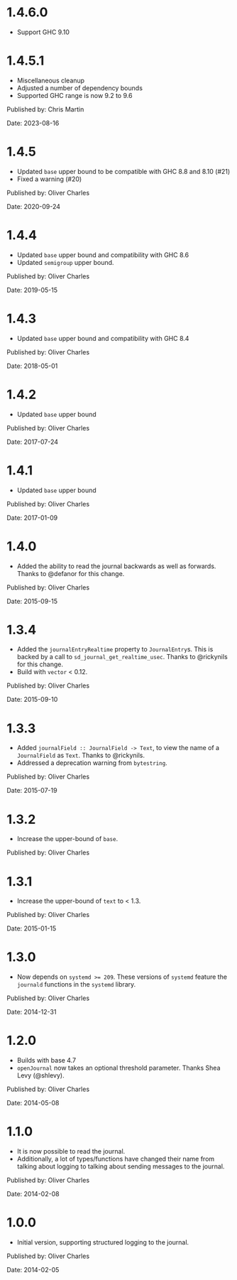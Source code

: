 # 1.4.6.0

* Support GHC 9.10

# 1.4.5.1

* Miscellaneous cleanup
* Adjusted a number of dependency bounds
* Supported GHC range is now 9.2 to 9.6

Published by: Chris Martin

Date: 2023-08-16

# 1.4.5

* Updated `base` upper bound to be compatible with GHC 8.8 and 8.10 (#21)
* Fixed a warning (#20)

Published by: Oliver Charles

Date: 2020-09-24

# 1.4.4

* Updated `base` upper bound and compatibility with GHC 8.6
* Updated `semigroup` upper bound.

Published by: Oliver Charles

Date: 2019-05-15

# 1.4.3

* Updated `base` upper bound and compatibility with GHC 8.4

Published by: Oliver Charles

Date: 2018-05-01

# 1.4.2

* Updated `base` upper bound

Published by: Oliver Charles

Date: 2017-07-24

# 1.4.1

* Updated `base` upper bound

Published by: Oliver Charles

Date: 2017-01-09

# 1.4.0

* Added the ability to read the journal backwards as well as forwards. Thanks to
  @defanor for this change.

Published by: Oliver Charles

Date: 2015-09-15

# 1.3.4

* Added the `journalEntryRealtime` property to `JournalEntry`s. This is backed by a call to
  `sd_journal_get_realtime_usec`. Thanks to @rickynils for this change.
* Build with `vector` < 0.12.

Published by: Oliver Charles

Date: 2015-09-10

# 1.3.3

* Added `journalField :: JournalField -> Text`, to view the name of a `JournalField` as `Text`.
  Thanks to @rickynils.
* Addressed a deprecation warning from `bytestring`.

Published by: Oliver Charles

Date: 2015-07-19

# 1.3.2

* Increase the upper-bound of `base`.

Published by: Oliver Charles

# 1.3.1

* Increase the upper-bound of `text` to < 1.3.

Published by: Oliver Charles

Date: 2015-01-15

# 1.3.0

* Now depends on `systemd >= 209`. These versions of `systemd` feature the
  `journald` functions in the `systemd` library.

Published by: Oliver Charles

Date: 2014-12-31

# 1.2.0

* Builds with base 4.7
* `openJournal` now takes an optional threshold parameter. Thanks Shea Levy
  (@shlevy).

Published by: Oliver Charles

Date: 2014-05-08

# 1.1.0

* It is now possible to read the journal.
* Additionally, a lot of types/functions have changed their name from talking
  about logging to talking about sending messages to the journal.

Published by: Oliver Charles

Date: 2014-02-08

# 1.0.0

* Initial version, supporting structured logging to the journal.

Published by: Oliver Charles

Date: 2014-02-05
